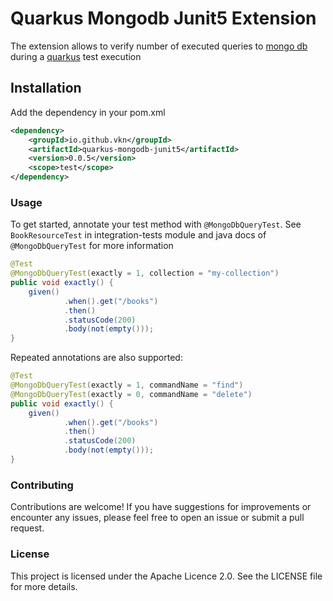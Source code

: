 # Quarkus Mongodb Junit5 Extension

The extension allows to verify number of executed queries to [mongo db](https://www.mongodb.com/) during 
a [quarkus](https://quarkus.io/) test execution 



## Installation

Add the dependency in your pom.xml

```xml
<dependency>
    <groupId>io.github.vkn</groupId>
    <artifactId>quarkus-mongodb-junit5</artifactId>
    <version>0.0.5</version>
    <scope>test</scope>
</dependency>
```


### Usage
To get started, annotate your test method with `@MongoDbQueryTest`. See `BookResourceTest` in integration-tests module
and java docs of `@MongoDbQueryTest` for more information


```java
@Test
@MongoDbQueryTest(exactly = 1, collection = "my-collection")
public void exactly() {
    given()
            .when().get("/books")
            .then()
            .statusCode(200)
            .body(not(empty()));
}
```

Repeated annotations are also supported:

```java
@Test
@MongoDbQueryTest(exactly = 1, commandName = "find")
@MongoDbQueryTest(exactly = 0, commandName = "delete")
public void exactly() {
    given()
            .when().get("/books")
            .then()
            .statusCode(200)
            .body(not(empty()));
}
```

### Contributing
Contributions are welcome! If you have suggestions for improvements or encounter any issues,
please feel free to open an issue or submit a pull request.

### License
This project is licensed under the Apache Licence 2.0. See the LICENSE file for more details.

